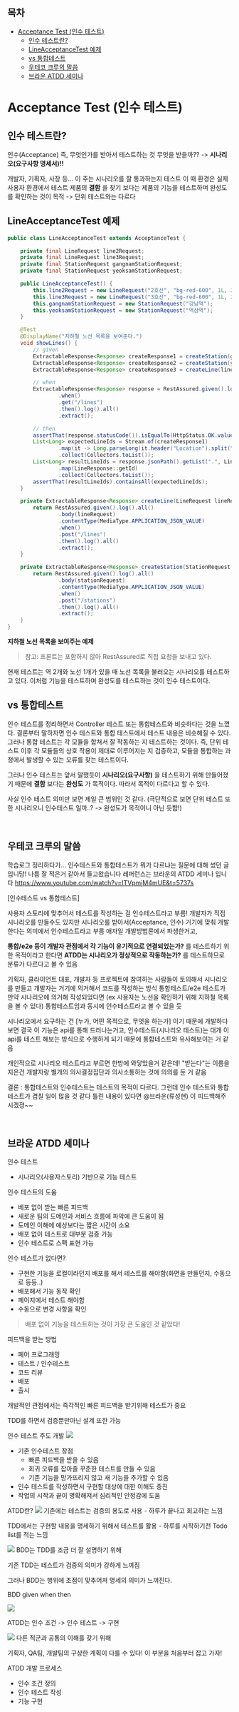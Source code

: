 ## 목차
- [Acceptance Test (인수 테스트)](#acceptance-test-인수-테스트)
  - [인수 테스트란?](#인수-테스트란)
  - [LineAcceptanceTest 예제](#lineacceptancetest-예제)
  - [vs 통합테스트](#vs-통합테스트)
  - [우테코 크루의 말씀](#우테코-크루의-말씀)
  - [브라운 ATDD 세미나](#브라운-atdd-세미나)


# Acceptance Test (인수 테스트)

## 인수 테스트란?
인수(Acceptance) 즉, 무엇인가를 받아서 테스트하는 것
무엇을 받을까?? -> __시나리오(요구사항 명세서)!!__

개발자, 기획자, 사장 등... 이 주는 시나리오를 잘 통과하는지 테스트
이 때 환경은 실제 사용자 환경에서 테스트
제품의 __결함__ 을 찾기 보다는 제품의 기능을 테스트하며 완성도를 확인하는 것이 목적 -> 단위 테스트와는 다르다

## LineAcceptanceTest 예제

```java
public class LineAcceptanceTest extends AcceptanceTest {

    private final LineRequest line2Request;
    private final LineRequest line3Request;
    private final StationRequest gangnamStationRequest;
    private final StationRequest yeoksamStationRequest;

    public LineAcceptanceTest() {
        this.line2Request = new LineRequest("2호선", "bg-red-600", 1L, 2L, 4);
        this.line3Request = new LineRequest("3호선", "bg-red-600", 1L, 2L, 5);
        this.gangnamStationRequest = new StationRequest("강남역");
        this.yeoksamStationRequest = new StationRequest("역삼역");
    }

    @Test
    @DisplayName("지하철 노선 목록을 보여준다.")
    void showLines() {
        // given
        ExtractableResponse<Response> createResponse1 = createStation(gangnamStationRequest);
        ExtractableResponse<Response> createResponse2 = createStation(yeoksamStationRequest);
        ExtractableResponse<Response> createResponse3 = createLine(line2Request);

        // when
        ExtractableResponse<Response> response = RestAssured.given().log().all()
                .when()
                .get("/lines")
                .then().log().all()
                .extract();

        // then
        assertThat(response.statusCode()).isEqualTo(HttpStatus.OK.value());
        List<Long> expectedLineIds = Stream.of(createResponse1)
                .map(it -> Long.parseLong(it.header("Location").split("/")[2]))
                .collect(Collectors.toList());
        List<Long> resultLineIds = response.jsonPath().getList(".", LineResponse.class).stream()
                .map(LineResponse::getId)
                .collect(Collectors.toList());
        assertThat(resultLineIds).containsAll(expectedLineIds);
    }

    private ExtractableResponse<Response> createLine(LineRequest lineRequest) {
        return RestAssured.given().log().all()
                .body(lineRequest)
                .contentType(MediaType.APPLICATION_JSON_VALUE)
                .when()
                .post("/lines")
                .then().log().all()
                .extract();
    }

    private ExtractableResponse<Response> createStation(StationRequest stationRequest) {
        return RestAssured.given().log().all()
                .body(stationRequest)
                .contentType(MediaType.APPLICATION_JSON_VALUE)
                .when()
                .post("/stations")
                .then().log().all()
                .extract();
    }
}

```

__지하철 노선 목록을 보여주는 예제__
> 참고: 프론트는 포함하지 않아 RestAssured로 직접 요청을 보내고 있다.

현재 테스트는 역 2개와 노선 1개가 있을 때 노선 목록을 불러오는 시나리오를 테스트하고 있다. 이처럼 기능을 테스트하며 완성도를 테스트하는 것이 인수 테스트이다.

## vs 통합테스트
인수 테스트를 정리하면서 Controller 테스트 또는 통합테스트와 비슷하다는 것을 느꼈다.
결론부터 말하자면 인수 테스트와 통합 테스트에서 테스트 내용은 비슷해질 수 있다.
그러나 통합 테스트는 각 모듈을 합쳐서 잘 작동하는 지 테스트하는 것이다.
즉, 단위 테스트 이후 각 모듈들의 상호 작용이 제대로 이루어지는 지 검증하고, 모듈을 통합하는 과정에서 발생할 수 있는 오류를 찾는 테스트이다.

그러나 인수 테스트는 앞서 말했듯이 __시나리오(요구사항)__ 을 테스트하기 위해 만들어졌기 때문에 __결함__ 보다는 __완성도__ 가 목적이다. 따라서 목적이 다르다고 할 수 있다.

사실 인수 테스트 의미만 보면 제일 큰 범위인 것 같다.
(극단적으로 보면 단위 테스트 또한 시나리오니 인수테스트 일까..? -> 완성도가 목적이니 아닌 듯함!)

<br>

## 우테코 크루의 말씀
학습로그 정리하다가... 인수테스트와 통합테스트가 뭐가 다르냐는 질문에 대해 썼던 글입니당! 나름 잘 적은거 같아서 들고왔습니다
레퍼런스는 브라운의 ATDD 세미나 입니다 https://www.youtube.com/watch?v=ITVpmjM4mUE&t=5737s

[인수테스트 vs 통합테스트]

사용자 스토리에 맞추어서 테스트를 작성하는 걸 인수테스트라고 부름!
개발자가 직접 시나리오를 만들수도 있지만 시나리오를 받아서(Acceptance, 인수) 거기에 맞춰 개발한다는 의미에서 인수테스트라고 부름
애자일 개발방법론에서 파생한거고, 

__통합/e2e 등이 개발자 관점에서 각 기능이 유기적으로 연결되었는가?__
를 테스트하기 위한 목적이라고 한다면
__ATDD는 시나리오가 정상적으로 작동하는가?__
를 테스트하므로 분류가 다르다고 볼 수 있음

기획자, 클라이언트 대표, 개발자 등 프로젝트에 참여하는 사람들이 토의해서 시나리오를 만들고 개발자는 거기에 의거해서 코드를 작성하는 방식
통합테스트/e2e 테스트가 만약 시나리오에 의거해 작성되었다면 (ex 사용자는 노선을 확인하기 위해 지하철 목록을 볼 수 있다) 통합테스트임과 동시에 인수테스트라고 볼 수 있을 듯

시나리오에서 요구하는 건 [누가, 어떤 목적으로, 무엇을 하는가] 이기 때문에 개발하다 보면 결국 이 기능은 api를 통해 드러나는거고, 인수테스트(시나리오 테스트)는 대개 이 api를 테스트 해보는 방식으로 수행하게 되기 때문에 통합테스트와 유사해보이는 거 같음

개인적으로 시나리오 테스트라고 부르면 한방에 와닿았을거 같은데!
"받는다"는 이름을 지은건 개발자랑 별개의 의사결정집단과 의사소통하는 것에 의의를 둔 거 같음

결론 : 통합테스트와 인수테스트는 테스트의 목적이 다르다. 그런데 인수 테스트와 통합 테스트가 겹칠 일이 많을 것 같다
틀린 내용이 있다면 @브라운(류성현) 이 피드백해주시겠졍~~

<br>

## 브라운 ATDD 세미나
인수 테스트
- 시나리오(사용자스토리) 기반으로 기능 테스트

인수 테스트의 도움
- 베포 없이 받는 빠른 피드백
- 새로운 팀의 도메인과 서비스 흐름에 파악에 큰 도움이 됨
- 도메인 이해에 예상보다는 짧은 시간이 소요
- 배포 없이 테스트로 대부분 검증 가능
- 인수 테스트로 스펙 표현 가능

인수 테스트가 없다면?
- 구현한 기능을 로컬이라던지 배포를 해서 테스트를 해야함(화면을 만들던지, 수동으로 등등..)
- 배포해서 기능 동작 확인
- 페이지에서 테스트 해야함
- 수동으로 변경 사항을 확인

> 배포 없이 기능을 테스트하는 것이 가장 큰 도움인 것 같았다!

피드백을 받는 방법
- 페어 프로그래밍
- 테스트 / 인수테스트
- 코드 리뷰
- 배포
- 출시

개발적인 관점에서는 즉각적인 빠른 피드백을 받기위해 테스트가 중요

TDD를 하면서 검증뿐만아닌 설계 또한 가능

인수 테스트 주도 개발
![](./images/2021-06-14-13-16-46.png)
- 기존 인수테스트 장점
  - 빠른 피드백을 받을 수 있음
  - 회귀 오류를 잡아줄 꾸준한 테스트를 만들 수 있음
  - 기존 기능을 망가뜨리지 않고 새 기능을 추가할 수 있음
- 인수 테스트를 작성하면서 구현할 대상에 대한 이해도 증진
- 작업의 시작과 끝이 명확해져서 심리적인 안정감에 도움

ATDD란?
![](./images/2021-06-14-13-19-15.png)
기존에는 테스트는 검증의 용도로 사용 - 하루가 끝나고 회고하는 느낌

TDD에서는 구현할 내용을 명세하기 위해서 테스트를 활용 - 하루를 시작하기전 Todo list를 적는 느낌


![](./images/2021-06-14-13-20-50.png)
BDD는 TDD를 조금 더 잘 설명하기 위해

기존 TDD는 테스트가 검증의 의미가 강하게 느껴짐

그러나 BDD는 행위에 초점이 맞추어져 명세의 의미가 느껴진다.

BDD
given when then

![](./images/2021-06-14-13-22-12.png)

ATDD는 
인수 조건 -> 인수 테스트 -> 구현


![](./images/2021-06-14-13-23-32.png)
다른 직군과 공통의 이해를 갖기 위해

기획자, QA팀, 개발팀의 구상한 계획이 다를 수 있다!
이 부분을 처음부터 잡고 가자!

ATDD 개발 프로세스
- 인수 조건 정의
- 인수 테스트 작성
- 기능 구현